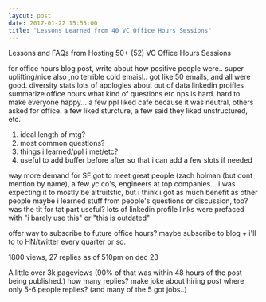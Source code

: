 ```yaml
---
layout: post
date: 2017-01-22 15:55:00
title: "Lessons Learned from 40 VC Office Hours Sessions"
---
```


Lessons and FAQs from Hosting 50+ (52) VC Office Hours Sessions

for office hours blog post, write about how positive people were.. super uplifting/nice 
also ,no terrible cold emaisl.. got like 50 emails, and all were good. 
diversity stats
lots of apologies about out of data linkedin proifles
summarize office hours
  what kind of questions etc
nps is hard.
hard to make everyone happy... a few ppl liked cafe because it was neutral, others asked for office. a few liked sturcture, a few said they liked unstructured, etc.

1) ideal length of mtg?
2) most common questions?
3) things i learned/ppl i met/etc?
4) useful to add buffer before after so that i can add a few slots if needed

way more demand for SF
got to meet great people (zach holman (but dont mention by name), a few yc co's, engineers at top companies... i was expecting it to mostly be altruitstic, but i think i got as much benefit as other people
maybe i learned stuff from people's questions or discussion, too? 
was the tit for tat part useful?
lots of linkedin profile links were prefaced with "i barely use this" or "this is outdated"

offer way to subscribe to future office hours? maybe subscribe to blog + i'll to to HN/twitter every quarter or so.


1800 views, 27 replies as of 510pm on dec 23

A little over 3k pageviews (90% of that was within 48 hours of the post being published.)
how many replies? make joke about hiring post where only 5-6 people replies? (and many of the 5 got jobs..)